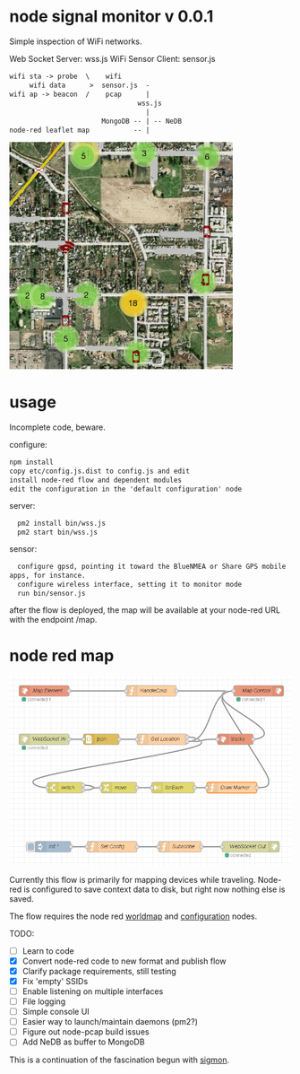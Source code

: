 # node signal monitor v 0.0.1

Simple inspection of WiFi networks.

Web Socket Server: wss.js
WiFi Sensor Client: sensor.js


```text
wifi sta -> probe  \    wifi
     wifi data      >  sensor.js  -
wifi ap -> beacon  /    pcap      |
                                wss.js
                                  |
                       MongoDB -- | -- NeDB
node-red leaflet map           -- |
```

![wifi map](doc/wifimap.png)

# usage

Incomplete code, beware.

configure:
```text
npm install
copy etc/config.js.dist to config.js and edit
install node-red flow and dependent modules
edit the configuration in the 'default configuration' node
```

server:
```text
  pm2 install bin/wss.js
  pm2 start bin/wss.js
```

sensor:
```text
  configure gpsd, pointing it toward the BlueNMEA or Share GPS mobile apps, for instance.
  configure wireless interface, setting it to monitor mode
  run bin/sensor.js
```

after the flow is deployed, the map will be available at your node-red URL with the endpoint /map.


# node red map

![wifi map](doc/sigmonmap-flow.png)

Currently this flow is primarily for mapping devices while traveling.
Node-red is configured to save context data to disk, but right now nothing else is saved.

The flow requires the node red [worldmap](https://www.npmjs.com/package/node-red-contrib-web-worldmap)
and [configuration](https://www.npmjs.com/package/node-red-contrib-config) nodes.

TODO:
- [ ] Learn to code
- [x] Convert node-red code to new format and publish flow
- [x] Clarify package requirements, still testing
- [x] Fix 'empty' SSIDs
- [ ] Enable listening on multiple interfaces
- [ ] File logging
- [ ] Simple console UI
- [ ] Easier way to launch/maintain daemons (pm2?)
- [ ] Figure out node-pcap build issues
- [ ] Add NeDB as buffer to MongoDB

This is a continuation of the fascination begun with [sigmon](http://github.com/terbo/sigmon).
